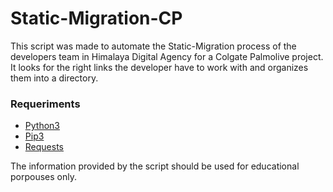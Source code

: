 # Static-Migration-CP

This script was made to automate the Static-Migration process of the developers team in Himalaya Digital Agency for a Colgate Palmolive project.
It looks for the right links the developer have to work with and organizes them into a directory.

### Requeriments
  - [Python3](https://www.python.org/downloads/)
  - [Pip3](https://www.python.org/dev/peps/pep-0439/#the-pip-bootstrap)
  - [Requests](http://docs.python-requests.org/en/master/)

The information provided by the script should be used for educational porpouses only.
